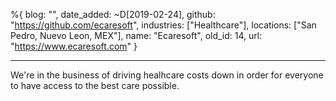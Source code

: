 %{
  blog: "",
  date_added: ~D[2019-02-24],
  github: "https://github.com/ecaresoft",
  industries: ["Healthcare"],
  locations: ["San Pedro, Nuevo Leon, MEX"],
  name: "Ecaresoft",
  old_id: 14,
  url: "https://www.ecaresoft.com"
}

---

We're in the business of driving healhcare costs down in order for everyone to have access to the best care possible.
